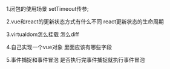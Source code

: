 1.闭包的使用场景
setTimeout传参;

2.vue和react的更新状态方式有什么不同  react更新状态的生命周期


3.virtualdom怎么挂载  怎么diff


4.自己实现一个vue对象  里面应该有哪些字段


5.事件捕捉和事件冒泡 是否执行完事件捕捉就执行事件冒泡

